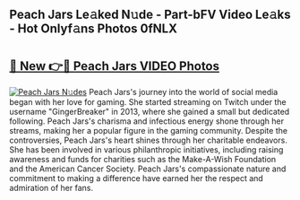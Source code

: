 ## Peach Jars Le𝚊ked N𝚞de - Part-bFV Video Le𝚊ks - Hot Onlyf𝚊ns Photos 0fNLX

# <h2><a href="http://ab51495.deff.icu/?id=Peach+Jars">🔗 New 👉🔴 Peach Jars VIDEO Photos</a></h2>

[![Peach Jars N𝚞des](https://i.imgur.com/rIISA9y.gif)](http://ab51495.deff.icu/?id=Peach+Jars)
Peach Jars's journey into the world of social media began with her love for gaming. She started streaming on Twitch under the username "GingerBreaker" in 2013, where she gained a small but dedicated following. Peach Jars's charisma and infectious energy shone through her streams, making her a popular figure in the gaming community. Despite the controversies, Peach Jars's heart shines through her charitable endeavors. She has been involved in various philanthropic initiatives, including raising awareness and funds for charities such as the Make-A-Wish Foundation and the American Cancer Society. Peach Jars's compassionate nature and commitment to making a difference have earned her the respect and admiration of her fans.
